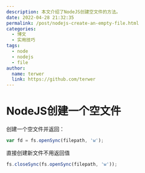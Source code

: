 ```yaml
---
description: 本文介绍了NodeJS创建空文件的方法。
date: 2022-04-28 21:32:35
permalink: /post/nodejs-create-an-empty-file.html
categories:
  - 博文
  - 实用技巧
tags:
  - node
  - nodejs
  - file
author: 
  name: terwer
  link: https://github.com/terwer
---
```


# NodeJS创建一个空文件

创建一个空文件并返回：

```javascript
var fd = fs.openSync(filepath, 'w');
```

直接创建新文件不用返回值

```javascript
fs.closeSync(fs.openSync(filepath, 'w'));
```

